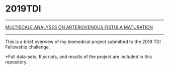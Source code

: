 # 2019TDI

***
[MULTISCALE ANALYSES ON ARTERIOVENOUS FISTULA MATURATION](https://rosamariatricarico.github.io/2019TDI/FISTULA.nb.html)
***

This is a brief overview of my biomedical project submitted to the 2019 TDI Fellowship challenge.

*Full data-sets, R.scripts, and results of the project are included in this repository.


